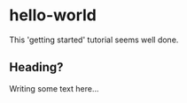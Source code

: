 # hello-world
This 'getting started' tutorial seems well done. 

## Heading?
Writing some text here... 
